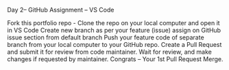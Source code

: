 Day 2– GitHub Assignment – VS Code

Fork this portfolio repo -
Clone the repo on your local computer and open it in VS Code
Create new branch as per your feature (issue) assign on GitHub issue section from default branch
Push your feature code of separate branch from your local computer to your GitHub repo.
Create a Pull Request and submit it for review from code maintainer.
Wait for review, and make changes if requested by maintainer.
Congrats – Your 1st Pull Request Merge.
